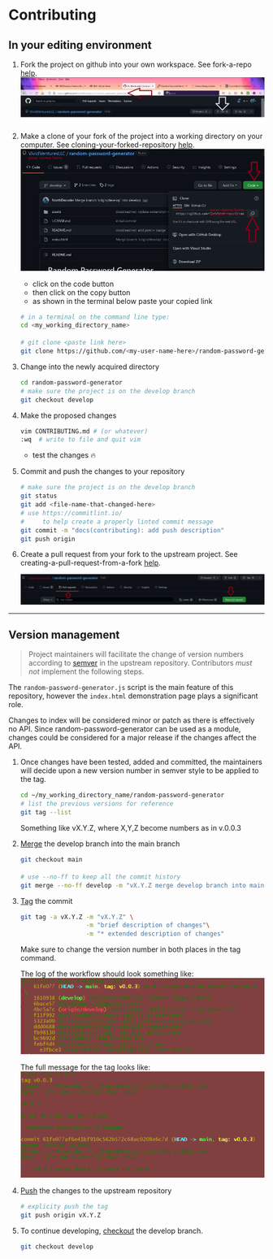 # Contributing

## In your editing environment

1. Fork the project on github into your own workspace. See fork-a-repo [help](https://docs.github.com/en/get-started/quickstart/fork-a-repo).
[![github-fork](./assets/images/fork-the-project.png)](https://docs.github.com/en/get-started/quickstart/fork-a-repo)

2. Make a clone of your fork of the project into a working directory on your computer. See cloning-your-forked-repository [help](https://docs.github.com/en/get-started/quickstart/fork-a-repo#cloning-your-forked-repository).
[![code-button](./assets/images/code-button.png)](https://docs.github.com/en/get-started/quickstart/fork-a-repo#cloning-your-forked-repository)

   - click on the code button
   - then click on the copy button
   - as shown in the terminal below paste your copied link

    ```bash
    # in a terminal on the command line type:
    cd <my_working_directory_name>

    # git clone <paste link here>
    git clone https://github.com/<my-user-name-here>/random-password-generator.git
    ```

3. Change into the newly acquired directory

    ```bash
   cd random-password-generator
   # make sure the project is on the develop branch
   git checkout develop
    ```

4. Make the proposed changes

   ```bash
   vim CONTRIBUTING.md # (or whatever)
   :wq  # write to file and quit vim
   ```

   - test the changes 🔥

5. Commit and push the changes to your repository

   ```bash
   # make sure the project is on the develop branch
   git status
   git add <file-name-that-changed-here>
   # use https://commitlint.io/
   #     to help create a properly linted commit message
   git commit -m "docs(contributing): add push description"
   git push origin
   ```

6. Create a pull request from your fork to the upstream project. See creating-a-pull-request-from-a-fork [help](https://docs.github.com/en/pull-requests/collaborating-with-pull-requests/proposing-changes-to-your-work-with-pull-requests/creating-a-pull-request-from-a-fork).

   [![create-a-pull-request.png](./assets/images/create-a-pull-request.png)](https://docs.github.com/en/pull-requests/collaborating-with-pull-requests/proposing-changes-to-your-work-with-pull-requests/creating-a-pull-request-from-a-fork)

----

## Version management

> Project maintainers will facilitate the change of version numbers according
> to [semver](https://semver.org/) in the upstream repository.
> Contributors *must not* implement the following steps.

The `random-password-generator.js` script is the main feature of this
repository, however the `index.html` demonstration page plays a
significant role.

Changes to index will be considered minor or patch as there is effectively
no API.  Since random-password-generator can be used as a module, changes
could be considered for a major release if the changes affect the API.

1. Once changes have been tested, added and
committed, the maintainers will decide upon
   a new version number in semver style to be applied to the tag.

   ```bash
   cd ~/my_working_directory_name/random-password-generator
   # list the previous versions for reference
   git tag --list
   ```

   Something like vX.Y.Z, where X,Y,Z become numbers
   as in v.0.0.3

2. [Merge](https://git-scm.com/docs/git-merge) the develop branch into the
   main branch

   ```bash
   git checkout main

   # use --no-ff to keep all the commit history
   git merge --no-ff develop -m "vX.Y.Z merge develop branch into main "
   ```

3. [Tag](https://git-scm.com/book/en/v2/Git-Basics-Tagging) the commit

   ```bash
   git tag -a vX.Y.Z -m "vX.Y.Z" \
                     -m "brief description of changes"\
                     -m "* extended description of changes"
   ```

   Make sure to change the version number in both places in
   the tag command.

   The log of the workflow should look something like:
   ![log-main-merged-with-develop-and-tagged](./assets/images/log-main-merged-with-develop-and-tagged.png)

   The full message for the tag looks like:
   ![git-show-tag](./assets/images/git-show-tag.png)

4. [Push](https://git-scm.com/docs/git-push) the changes to the
   upstream repository

   ```bash
   # explicity push the tag
   git push origin vX.Y.Z
   ```

5. To continue developing, [checkout](https://git-scm.com/docs/git-checkout)
   the develop branch.

   ```bash
   git checkout develop
   ```
